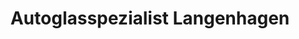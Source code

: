 ---
title: "Autoglasspezialist Langenhagen"
url: /langenhagen/autoglasspezialist-langenhagen/
shop: Autowerkstatt
---